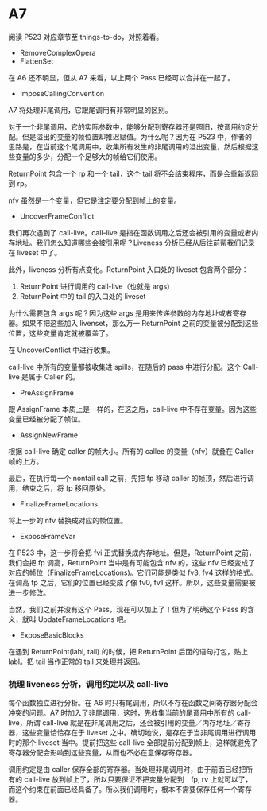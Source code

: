 # A7

阅读 P523 对应章节至  things-to-do，对照着看。

+ RemoveComplexOpera
+ FlattenSet

在 A6 还不明显，但从 A7 来看，以上两个 Pass 已经可以合并在一起了。

+ ImposeCallingConvention

A7 将处理非尾调用，它跟尾调用有非常明显的区别。

对于一个非尾调用，它的实际参数中，能够分配到寄存器还是照旧，按调用约定分配。但是溢出的变量的帧位置却推迟赋值。为什么呢？因为在 P523 中，作者的思路是，在当前这个尾调用中，收集所有发生的非尾调用的溢出变量，然后根据这些变量的多少，分配一个足够大的帧给它们使用。

ReturnPoint 包含一个 rp 和一个 tail，这个 tail 将不会结束程序，而是会重新返回到 rp。

nfv 虽然是一个变量，但它是注定要分配到帧上的变量。

+ UncoverFrameConflict

我们再次遇到了 call-live。call-live 是指在函数调用之后还会被引用的变量或者内存地址。我们怎么知道哪些会被引用呢？Liveness 分析已经从后往前帮我们记录在 liveset 中了。

此外，liveness 分析有点变化。ReturnPoint 入口处的 liveset 包含两个部分：

1. ReturnPoint 进行调用的 call-live（也就是 args） 
2. ReturnPoint 中的 tail 的入口处的 liveset

为什么需要包含 args 呢？因为这些 args 是用来传递参数的内存地址或者寄存器。如果不把这些加入 livenset，那么万一 ReturnPoint 之前的变量被分配到这些位置，这些变量肯定就被覆盖了。

在 UncoverConflict 中进行收集。

call-live 中所有的变量都被收集进 spills，在随后的 pass 中进行分配。这个 Call-live 是属于 Caller 的。

+ PreAssignFrame

跟 AssignFrame 本质上是一样的，在这之后，call-live 中不存在变量。因为这些变量已经被分配了帧位。


+ AssignNewFrame

根据 call-live 确定 caller 的帧大小。所有的 callee 的变量（nfv）就叠在 Caller 帧的上方。

最后，在执行每一个 nontail call 之前，先把 fp 移动 caller 的帧顶，然后进行调用，结束之后，将 fp 移回原处。

+ FinalizeFrameLocations

将上一步的 nfv 替换成对应的帧位置。

+ ExposeFrameVar

在 P523 中，这一步将会把 fvi 正式替换成内存地址。但是，ReturnPoint 之前，我们会把 fp 调高，ReturnPoint 当中是有可能包含 nfv 的，这些 nfv 已经变成了对应的帧位（FinalizeFrameLocations)。它们可能是类似 fv3, fv4 这样的格式。在调高 fp 之后，它们的位置已经变成了像 fv0, fv1 这样。所以，这些变量需要被进一步修改。

当然，我们之前并没有这个 Pass，现在可以加上了！但为了明确这个 Pass 的含义，就叫 UpdateFrameLocations 吧。


+ ExposeBasicBlocks

在遇到 ReturnPoint(labl, tail) 的时候，把 ReturnPoint 后面的语句打包，贴上 labl。把 tail 当作正常的 tail 来处理并返回。


### 梳理 liveness 分析，调用约定以及 call-live

每个函数独立进行分析。在 A6 时只有尾调用，所以不存在函数之间寄存器分配会冲突的问题。A7 时加入了非尾调用，这时，先收集当前的尾调用中所有的 call-live，所谓 call-live 就是在非尾调用之后，还会被引用的变量／内存地址／寄存器，这些变量恰恰存在于 liveset 之中。确切地说，是存在于当非尾调用进行调用时的那个 liveset 当中。提前把这些 call-live 全部提前分配到帧上，这样就避免了寄存器分配会影响到这些变量，从而也不必在意保存寄存器。

调用约定是由 caller 保存全部的寄存器。当处理非尾调用时，由于前面已经把所有的 call-live 放到帧上了，所以只要保证不把变量分配到　fp, rv 上就可以了，而这个约束在前面已经具备了。所以我们调用时，根本不需要保存任何一个寄存器。
